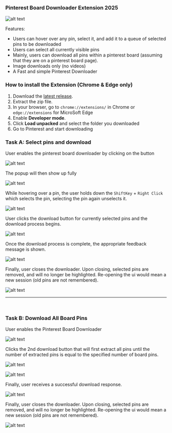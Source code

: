 ### Pinterest Board Downloader Extension 2025

![alt text](./readme-assets/image-7.png)

Features:

- Users can hover over any pin, select it, and add it to a queue of selected pins to be downloaded
- Users can select all currently visible pins
- Mainly, users can download all pins within a pinterest board (assuming that they are on a pinterest board page).
- Image downloads only (no videos)
- A Fast and simple Pinterest Downloader
  <br>

### How to install the Extension (Chrome & Edge only)

1. Download the [latest release](https://github.com/rrokutaro/pinterest-board-downloader/releases).
2. Extract the zip file.
3. In your browser, go to `chrome://extensions/` in Chrome or `edge://extensions` for MicroSoft Edge
4. Enable **Developer mode**.
5. Click **Load unpacked** and select the folder you downloaded
6. Go to Pinterest and start downloading
   <br>

### Task A: Select pins and download

User enables the pinterest board downloader by clicking on the button

![alt text](./readme-assets/image.png)
<br>

The popup will then show up fully

![alt text](./readme-assets/image-1.png)
<br>

While hovering over a pin, the user holds down the `ShiftKey` + `Right Click` which selects the pin, selecting the pin again unselects it.

![alt text](./readme-assets/Animation.webp)
<br>

User clicks the download button for currently selected pins and the download process begins.

![alt text](./readme-assets/image-2.png)

Once the download process is complete, the appropriate feedback message is shown.

![alt text](./readme-assets/image-3.png)
<br>

Finally, user closes the downloader. Upon closing, selected pins are removed, and will no longer be highlighted. Re-opening the ui would mean a new session (old pins are not remembered).

![alt text](./readme-assets/image-4.png)
<br>

---

<br>

### Task B: Download All Board Pins

User enables the Pinterest Board Downloader

![alt text](./readme-assets/image.png)
<br>

Clicks the 2nd download button that will first extract all pins until the number of extracted pins is equal to the specified number of board pins.

![alt text](./readme-assets/image-5.png)

![alt text](./readme-assets/image-2.png)

Finally, user receives a successful download response.

![alt text](./readme-assets/image-6.png)
<br>

Finally, user closes the downloader. Upon closing, selected pins are removed, and will no longer be highlighted. Re-opening the ui would mean a new session (old pins are not remembered).

![alt text](./readme-assets/image-4.png)
<br>

